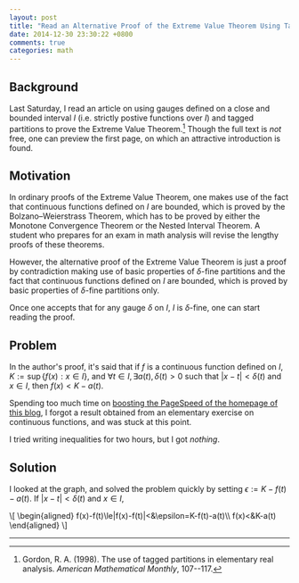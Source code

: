 ```yaml
---
layout: post
title: "Read an Alternative Proof of the Extreme Value Theorem Using Tagged Partitions"
date: 2014-12-30 23:30:22 +0800
comments: true
categories: math
---
```


Background
---

Last Saturday, I read an article on using gauges defined on a close
and bounded interval $I$ (i.e. strictly postive functions over $I$)
and tagged partitions to prove the Extreme Value Theorem.[^src]
Though the full text is *not* free, one can preview the first page, on
which an attractive introduction is found.

Motivation
---

In ordinary proofs of the Extreme Value Theorem, one makes use of the
fact that continuous functions defined on $I$ are bounded, which is
proved by the Bolzano–Weierstrass Theorem, which has to be proved by
either the Monotone Convergence Theorem or the Nested Interval
Theorem.  A student who prepares for an exam in math analysis will
revise the lengthy proofs of these theorems.

However, the alternative proof of the Extreme Value Theorem is just a
proof by contradiction making use of basic properties of $\delta$-fine
partitions and the fact that continuous functions defined on $I$ are
bounded, which is proved by basic properties of $\delta$-fine
partitions only.

<!-- more -->

Once one accepts that for any gauge $\delta$ on $I$, $I$ is
$\delta$-fine, one can start reading the proof.

Problem
---

In the author's proof, it's said that if $f$ is a continuous function
defined on $I$, <span class="myeqn" markdown="0">$K:=\sup\{f(x):x\in
I\}$</span>, and $\forall t\in I, \exists a(t),\delta(t)>0$ such that
$|x-t|<\delta(t)$ and $x\in I$, then $f(x)<K-a(t)$.

Spending too much time on
[boosting the PageSpeed of the homepage of this blog][pp_speed], I
forgot a result obtained from an elementary exercise on continuous
functions, and was stuck at this point.

I tried writing inequalities for two hours, but I got *nothing*.

Solution
---

I looked at the graph, and solved the problem quickly by setting
$\epsilon:=K-f(t)-a(t)$. If $|x-t|<\delta(t)$ and $x\in I$,

<div class="myeqn">
\[
\begin{aligned}
f(x)-f(t)\le|f(x)-f(t)|<&\epsilon=K-f(t)-a(t)\\
f(x)<&K-a(t)
\end{aligned}
\]
</div>

---
[^src]:
    Gordon, R. A. (1998). The use of tagged partitions in elementary
    real analysis. *American Mathematical Monthly*, 107--117.

[pp_speed]: /blog/2014/12/29/octopress-pagespeed-jquery-and-fancybox/
